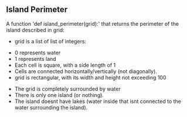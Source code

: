 ## Island Perimeter

A function 'def island_perimeter(grid):' that returns the perimeter of the island described in grid:

* grid is a list of list of integers:
 - 0 represents water
 - 1 represents land
 - Each cell is square, with a side length of 1
 - Cells are connected horizontally/vertically (not diagonally).
 - grid is rectangular, with its width and height not exceeding 100
* The grid is completely surrounded by water
* There is only one island (or nothing).
* The island doesnt have lakes (water inside that isnt connected to the water surrounding the island).
